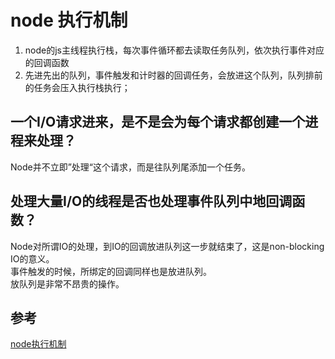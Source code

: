 # node 执行机制
1.  node的js主线程执行栈，每次事件循环都去读取任务队列，依次执行事件对应的回调函数  
2.  先进先出的队列，事件触发和计时器的回调任务，会放进这个队列，队列排前的任务会压入执行栈执行；  

## 一个I/O请求进来，是不是会为每个请求都创建一个进程来处理？
Node并不立即”处理“这个请求，而是往队列尾添加一个任务。

##  处理大量I/O的线程是否也处理事件队列中地回调函数？
Node对所谓IO的处理，到IO的回调放进队列这一步就结束了，这是non-blocking IO的意义。  
事件触发的时候，所绑定的回调同样也是放进队列。  
放队列是非常不昂贵的操作。  


## 参考
[node执行机制](https://www.zhihu.com/question/26518191)
